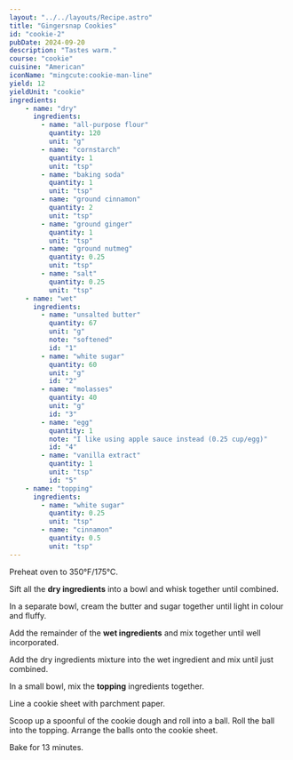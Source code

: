 ```yaml
---
layout: "../../layouts/Recipe.astro"
title: "Gingersnap Cookies"
id: "cookie-2"
pubDate: 2024-09-20
description: "Tastes warm."
course: "cookie"
cuisine: "American"
iconName: "mingcute:cookie-man-line"
yield: 12
yieldUnit: "cookie"
ingredients:
    - name: "dry"
      ingredients:
        - name: "all-purpose flour"
          quantity: 120
          unit: "g"
        - name: "cornstarch"
          quantity: 1
          unit: "tsp"
        - name: "baking soda"
          quantity: 1
          unit: "tsp"
        - name: "ground cinnamon"
          quantity: 2
          unit: "tsp"
        - name: "ground ginger"
          quantity: 1
          unit: "tsp"
        - name: "ground nutmeg"
          quantity: 0.25
          unit: "tsp"
        - name: "salt"
          quantity: 0.25
          unit: "tsp"
    - name: "wet"
      ingredients:
        - name: "unsalted butter"
          quantity: 67
          unit: "g"
          note: "softened"
          id: "1"
        - name: "white sugar"
          quantity: 60
          unit: "g"
          id: "2"
        - name: "molasses"
          quantity: 40
          unit: "g"
          id: "3"
        - name: "egg"
          quantity: 1
          note: "I like using apple sauce instead (0.25 cup/egg)"
          id: "4"
        - name: "vanilla extract"
          quantity: 1
          unit: "tsp"
          id: "5"
    - name: "topping"
      ingredients:
        - name: "white sugar"
          quantity: 0.25
          unit: "tsp"
        - name: "cinnamon"
          quantity: 0.5
          unit: "tsp"
---
```

Preheat oven to 350°F/175°C.

Sift all the **dry ingredients** into a bowl and whisk together until combined.

In a separate bowl, cream the <span class="ingredient" data-id="1">butter</span> and <span class="ingredient" data-id="2">sugar</span> together until light in colour and fluffy. 

Add the remainder of the **wet ingredients** and mix together until well incorporated.

Add the dry ingredients mixture into the wet ingredient and mix until just combined.

In a small bowl, mix the **topping** ingredients together.

Line a cookie sheet with parchment paper.

Scoop up a spoonful of the cookie dough and roll into a ball. Roll the ball into the topping. Arrange the balls onto the cookie sheet.

Bake for 13 minutes.